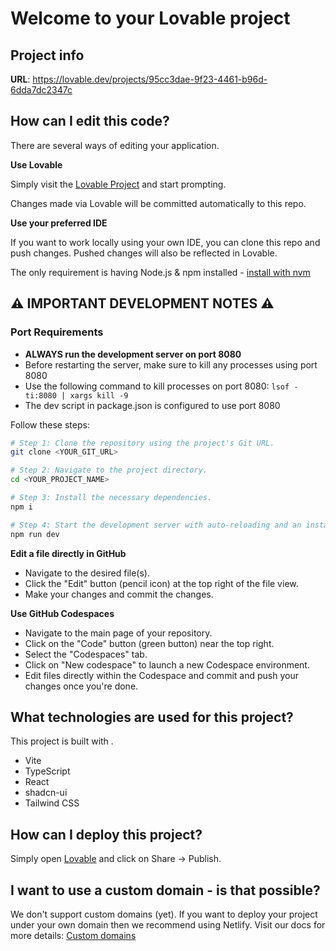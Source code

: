 # Welcome to your Lovable project

## Project info

**URL**: https://lovable.dev/projects/95cc3dae-9f23-4461-b96d-6dda7dc2347c

## How can I edit this code?

There are several ways of editing your application.

**Use Lovable**

Simply visit the [Lovable Project](https://lovable.dev/projects/95cc3dae-9f23-4461-b96d-6dda7dc2347c) and start prompting.

Changes made via Lovable will be committed automatically to this repo.

**Use your preferred IDE**

If you want to work locally using your own IDE, you can clone this repo and push changes. Pushed changes will also be reflected in Lovable.

The only requirement is having Node.js & npm installed - [install with nvm](https://github.com/nvm-sh/nvm#installing-and-updating)

## ⚠️ IMPORTANT DEVELOPMENT NOTES ⚠️

### Port Requirements
- **ALWAYS run the development server on port 8080**
- Before restarting the server, make sure to kill any processes using port 8080
- Use the following command to kill processes on port 8080: `lsof -ti:8080 | xargs kill -9`
- The dev script in package.json is configured to use port 8080

Follow these steps:

```sh
# Step 1: Clone the repository using the project's Git URL.
git clone <YOUR_GIT_URL>

# Step 2: Navigate to the project directory.
cd <YOUR_PROJECT_NAME>

# Step 3: Install the necessary dependencies.
npm i

# Step 4: Start the development server with auto-reloading and an instant preview.
npm run dev
```

**Edit a file directly in GitHub**

- Navigate to the desired file(s).
- Click the "Edit" button (pencil icon) at the top right of the file view.
- Make your changes and commit the changes.

**Use GitHub Codespaces**

- Navigate to the main page of your repository.
- Click on the "Code" button (green button) near the top right.
- Select the "Codespaces" tab.
- Click on "New codespace" to launch a new Codespace environment.
- Edit files directly within the Codespace and commit and push your changes once you're done.

## What technologies are used for this project?

This project is built with .

- Vite
- TypeScript
- React
- shadcn-ui
- Tailwind CSS

## How can I deploy this project?

Simply open [Lovable](https://lovable.dev/projects/95cc3dae-9f23-4461-b96d-6dda7dc2347c) and click on Share -> Publish.

## I want to use a custom domain - is that possible?

We don't support custom domains (yet). If you want to deploy your project under your own domain then we recommend using Netlify. Visit our docs for more details: [Custom domains](https://docs.lovable.dev/tips-tricks/custom-domain/)
